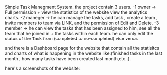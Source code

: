 Simple Task Manegment System.
the project contain 3 users.
-1 owner -> Full permission + view the statistics of the website view the analytics charts.
-2 maneger -> he can manage the tasks, add task , create a team , invite members to team via LINK, and the permission of Edit and Delete.
-3 member -> he can view the tasks that has been assigned to him, see all the team that he joined in + the tasks within each team. he can only edit the status of the Task from (completed to no-completed) vice versa.

and there is a Dashboard page for the website that contain all the statisitcs and charts of what is happening in the website like:(finished tasks in the last month , how many tasks have been created last month,etc..).

here's a screenshots of the website:
